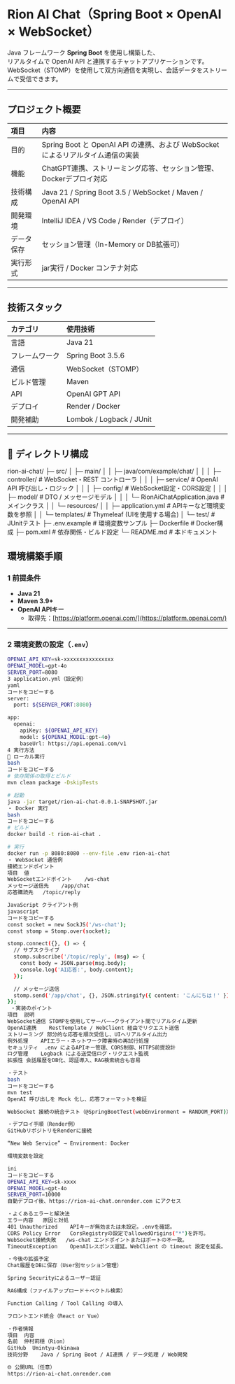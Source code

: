 # Rion AI Chat（Spring Boot × OpenAI × WebSocket）

Java フレームワーク **Spring Boot** を使用し構築した、  
リアルタイムで OpenAI API と連携するチャットアプリケーションです。  
WebSocket（STOMP）を使用して双方向通信を実現し、会話データをストリームで受信できます。

---

## プロジェクト概要

| 項目 | 内容 |
|:--|:--|
| 目的 | Spring Boot と OpenAI API の連携、および WebSocket によるリアルタイム通信の実装 |
| 機能 | ChatGPT連携、ストリーミング応答、セッション管理、Dockerデプロイ対応 |
| 技術構成 | Java 21 / Spring Boot 3.5 / WebSocket / Maven / OpenAI API |
| 開発環境 | IntelliJ IDEA / VS Code / Render（デプロイ） |
| データ保存 | セッション管理（In-Memory or DB拡張可） |
| 実行形式 | jar実行 / Docker コンテナ対応 |

---

## 技術スタック

| カテゴリ | 使用技術 |
|:--|:--|
| 言語 | Java 21 |
| フレームワーク | Spring Boot 3.5.6 |
| 通信 | WebSocket（STOMP） |
| ビルド管理 | Maven |
| API | OpenAI GPT API |
| デプロイ | Render / Docker |
| 開発補助 | Lombok / Logback / JUnit |

---

## 📂 ディレクトリ構成
rion-ai-chat/
├─ src/
│ ├─ main/
│ │ ├─ java/com/example/chat/
│ │ │ ├─ controller/ # WebSocket・REST コントローラ
│ │ │ ├─ service/ # OpenAI API 呼び出し・ロジック
│ │ │ ├─ config/ # WebSocket設定・CORS設定
│ │ │ ├─ model/ # DTO / メッセージモデル
│ │ │ └─ RionAiChatApplication.java # メインクラス
│ │ └─ resources/
│ │ ├─ application.yml # APIキーなど環境変数を参照
│ │ └─ templates/ # Thymeleaf (UIを使用する場合)
│ └─ test/ # JUnitテスト
├─ .env.example # 環境変数サンプル
├─ Dockerfile # Docker構成
├─ pom.xml # 依存関係・ビルド設定
└─ README.md # 本ドキュメント

## 環境構築手順

### 1 前提条件

- **Java 21**
- **Maven 3.9+**
- **OpenAI APIキー**
  - 取得先：[https://platform.openai.com/](https://platform.openai.com/)

---

### 2 環境変数の設定（`.env`）

```bash
OPENAI_API_KEY=sk-xxxxxxxxxxxxxxxx
OPENAI_MODEL=gpt-4o
SERVER_PORT=8080
3 application.yml（設定例）
yaml
コードをコピーする
server:
  port: ${SERVER_PORT:8080}

app:
  openai:
    apiKey: ${OPENAI_API_KEY}
    model: ${OPENAI_MODEL:gpt-4o}
    baseUrl: https://api.openai.com/v1
4 実行方法
🔹 ローカル実行
bash
コードをコピーする
# 依存関係の取得とビルド
mvn clean package -DskipTests

# 起動
java -jar target/rion-ai-chat-0.0.1-SNAPSHOT.jar
・ Docker 実行
bash
コードをコピーする
# ビルド
docker build -t rion-ai-chat .

# 実行
docker run -p 8080:8080 --env-file .env rion-ai-chat
・ WebSocket 通信例
接続エンドポイント
項目	値
WebSocketエンドポイント	/ws-chat
メッセージ送信先	/app/chat
応答購読先	/topic/reply

JavaScript クライアント例
javascript
コードをコピーする
const socket = new SockJS('/ws-chat');
const stomp = Stomp.over(socket);

stomp.connect({}, () => {
  // サブスクライブ
  stomp.subscribe('/topic/reply', (msg) => {
    const body = JSON.parse(msg.body);
    console.log('AI応答:', body.content);
  });

  // メッセージ送信
  stomp.send('/app/chat', {}, JSON.stringify({ content: 'こんにちは！' }));
});
 ・実装のポイント
項目	説明
WebSocket通信	STOMPを使用してサーバー→クライアント間でリアルタイム更新
OpenAI連携	RestTemplate / WebClient 経由でリクエスト送信
ストリーミング	部分的な応答を順次受信し、UIへリアルタイム出力
例外処理	APIエラー・ネットワーク障害時の再試行処理
セキュリティ	.env によるAPIキー管理、CORS制御、HTTPS前提設計
ログ管理	Logback による送受信ログ・リクエスト監視
拡張性	会話履歴をDB化、認証導入、RAG検索統合も容易

・テスト
bash
コードをコピーする
mvn test
OpenAI 呼び出しを Mock 化し、応答フォーマットを検証

WebSocket 接続の統合テスト（@SpringBootTest(webEnvironment = RANDOM_PORT)）

・デプロイ手順（Render例）
GitHubリポジトリをRenderに接続

“New Web Service” → Environment: Docker

環境変数を設定

ini
コードをコピーする
OPENAI_API_KEY=sk-xxxx
OPENAI_MODEL=gpt-4o
SERVER_PORT=10000
自動デプロイ後、https://rion-ai-chat.onrender.com にアクセス

・よくあるエラーと解決法
エラー内容	原因と対処
401 Unauthorized	APIキーが無効または未設定。.envを確認。
CORS Policy Error	CorsRegistryの設定でallowedOrigins("*")を許可。
WebSocket接続失敗	/ws-chat エンドポイントまたはポートの不一致。
TimeoutException	OpenAIレスポンス遅延。WebClient の timeout 設定を延長。

・今後の拡張予定
Chat履歴をDBに保存（User別セッション管理）

Spring Securityによるユーザー認証

RAG構成（ファイルアップロード＋ベクトル検索）

Function Calling / Tool Calling の導入

フロントエンド統合（React or Vue）

・作者情報
項目	内容
名前	仲村莉穏（Rion）
GitHub	Umintyu-Okinawa
技術分野	Java / Spring Boot / AI連携 / データ処理 / Web開発

🌐 公開URL（任意）
https://rion-ai-chat.onrender.com
